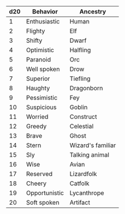 |d20|Behavior|Ancestry|
|---|---|---|
|1|Enthusiastic|Human|
|2|Flighty|Elf|
|3|Shifty|Dwarf|
|4|Optimistic|Halfling|
|5|Paranoid|Orc|
|6|Well spoken|Drow|
|7|Superior|Tiefling|
|8|Haughty|Dragonborn|
|9|Pessimistic|Fey|
|10|Suspicious|Goblin|
|11|Worried|Construct|
|12|Greedy|Celestial|
|13|Brave|Ghost|
|14|Stern|Wizard's familiar|
|15|Sly|Talking animal|
|16|Wise|Avian|
|17|Reserved|Lizardfolk|
|18|Cheery|Catfolk|
|19|Opportunistic|Lycanthrope|
|20|Soft spoken|Artifact|